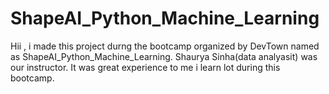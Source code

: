 # ShapeAI_Python_Machine_Learning
Hii , i made this project durng the bootcamp organized by DevTown named as ShapeAI_Python_Machine_Learning. Shaurya Sinha(data analyasit) was our instructor. It was great experience to me i learn lot during this bootcamp.
